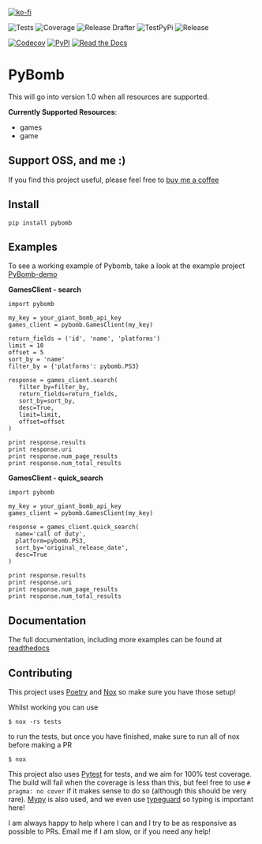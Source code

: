 [![ko-fi](https://www.ko-fi.com/img/githubbutton_sm.svg)](https://ko-fi.com/C0C826VYD)

![Tests](https://github.com/steveYeah/PyBomb/workflows/Tests/badge.svg)
![Coverage](https://github.com/steveYeah/PyBomb/workflows/Coverage/badge.svg)
![Release Drafter](https://github.com/steveYeah/PyBomb/workflows/Release%20Drafter/badge.svg)
![TestPyPi](https://github.com/steveYeah/PyBomb/workflows/TestPyPi/badge.svg)
![Release](https://github.com/steveYeah/PyBomb/workflows/Release/badge.svg)

[![Codecov](https://codecov.io/gh/steveYeah/PyBomb/branch/master/graph/badge.svg)](https://codecov.io/gh/steveYeah/PyBomb)
[![PyPI](https://img.shields.io/pypi/v/PyBomb.svg)](https://pypi.org/project/PyBomb/)
[![Read the Docs](https://readthedocs.org/projects/pybomb/badge/)](https://pybomb.readthedocs.io/)

# PyBomb

>

This will go into version 1.0 when all resources are supported.

**Currently Supported Resources**:

  - games
  - game

## Support OSS, and me :)
If you find this project useful, please feel free to [buy me a coffee](https://ko-fi.com/steveyeah)

## Install

``` shell
pip install pybomb
```

## Examples

To see a working example of Pybomb, take a look at the example project
[PyBomb-demo](https://github.com/steveYeah/PyBomb-demo)

**GamesClient - search**

    import pybomb

    my_key = your_giant_bomb_api_key
    games_client = pybomb.GamesClient(my_key)

    return_fields = ('id', 'name', 'platforms')
    limit = 10
    offset = 5
    sort_by = 'name'
    filter_by = {'platforms': pybomb.PS3}

    response = games_client.search(
       filter_by=filter_by,
       return_fields=return_fields,
       sort_by=sort_by,
       desc=True,
       limit=limit,
       offset=offset
    )

    print response.results
    print response.uri
    print response.num_page_results
    print response.num_total_results

**GamesClient - quick\_search**

    import pybomb

    my_key = your_giant_bomb_api_key
    games_client = pybomb.GamesClient(my_key)

    response = games_client.quick_search(
      name='call of duty',
      platform=pybomb.PS3,
      sort_by='original_release_date',
      desc=True
    )

    print response.results
    print response.uri
    print response.num_page_results
    print response.num_total_results

## Documentation

The full documentation, including more examples can be found at
[readthedocs](https://pybomb.readthedocs.org)

## Contributing

This project uses [Poetry](https://python-poetry.org/) and [Nox](https://nox.thea.codes/en/stable/) so make sure you have those setup!

Whilst working you can use

```shell
$ nox -rs tests
```
to run the tests, but once you have finished, make sure to run all of nox before making a PR

```shell
$ nox
```

This project also uses [Pytest](https://docs.pytest.org/en/stable/) for tests, and we aim for 100% test coverage. The build will fail when the coverage is less than this, but feel free to use `# pragma: no cover` if it makes sense to do so (although this should be very rare). [Mypy](http://mypy-lang.org/) is also used, and we even use [typeguard](https://typeguard.readthedocs.io/en/latest/) so typing is important here!

I am always happy to help where I can and I try to be as responsive as possible to PRs. Email me if I am slow, or if you need any help!
